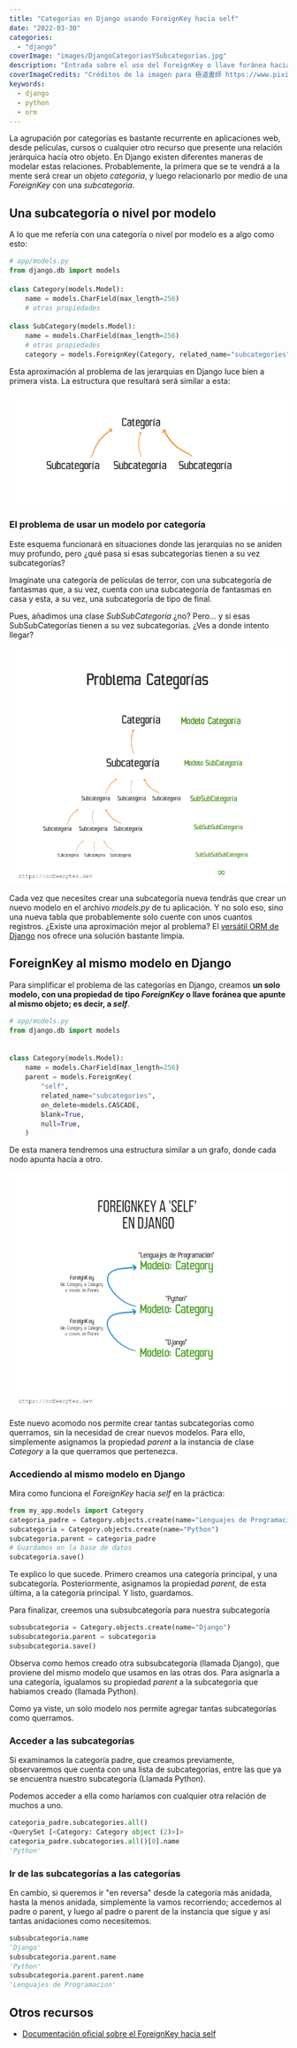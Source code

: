 ```yaml
---
title: "Categorias en Django usando ForeignKey hacia self"
date: "2022-03-30"
categories: 
  - "django"
coverImage: "images/DjangoCategoriasYSubcategorias.jpg"
description: "Entrada sobre el uso del ForeignKey o llave foránea hacia 'self' en Django para crear estructuras jerárquicas o categorías sin límites."
coverImageCredits: "Créditos de la imagen para 極道畫師 https://www.pixiv.net/en/users/7140895"
keywords:
  - django
  - python
  - orm
---
```


La agrupación por categorías es bastante recurrente en aplicaciones web, desde películas, cursos o cualquier otro recurso que presente una relación jerárquica hacía otro objeto. En Django existen diferentes maneras de modelar estas relaciones. Probablemente, la primera que se te vendrá a la mente será crear un objeto _categoria_, y luego relacionarlo por medio de una _ForeignKey_ con una _subcategoria_.

## Una subcategoría o nivel por modelo

A lo que me refería con una categoría o nivel por modelo es a algo como esto:

```python
# app/models.py
from django.db import models

class Category(models.Model):
    name = models.CharField(max_length=256)
    # otras propiedades

class SubCategory(models.Model):
    name = models.CharField(max_length=256)
    # otras propiedades
    category = models.ForeignKey(Category, related_name="subcategories", blank=True, null=True, on_delete=models.CASCADE)
```

Esta aproximación al problema de las jerarquias en Django luce bien a primera vista. La estructura que resultará será similar a esta:

![Esquema de modelo Subcategoría con ForeignKey hacía Categoría en Django](images/CategoriaDjango-1.jpg)

### El problema de usar un modelo por categoría

Este esquema funcionará en situaciones donde las jerarquias no se aniden muy profundo, pero ¿qué pasa si esas subcategorías tienen a su vez subcategorías?

Imagínate una categoría de películas de terror, con una subcategoría de fantasmas que, a su vez, cuenta con una subcategoría de fantasmas en casa y esta, a su vez, una subcategoría de tipo de final.

Pues, añadimos una clase _SubSubCategoría_ ¿no? Pero... y si esas SubSubCategorías tienen a su vez subcategorías. ¿Ves a donde intento llegar?

![Esquema del problema de las subcategorías infinitas](images/ProblemaCategoriasDjango.jpg)

Cada vez que necesites crear una subcategoría nueva tendrás que crear un nuevo modelo en el archivo _models.py_ de tu aplicación. Y no solo eso, sino una nueva tabla que probablemente solo cuente con unos cuantos registros. ¿Existe una aproximación mejor al problema? El [versátil ORM de Django](/por-que-deberias-usar-django-framework/) nos ofrece una solución bastante limpia.

## ForeignKey al mismo modelo en Django

Para simplificar el problema de las categorías en Django, creamos **un solo modelo, con una propiedad de tipo _ForeignKey_ o llave foránea que apunte al mismo objeto; es decir, a _self_**.

```python
# app/models.py
from django.db import models


class Category(models.Model):
    name = models.CharField(max_length=256)
    parent = models.ForeignKey(
        "self",
        related_name="subcategories",
        on_delete=models.CASCADE,
        blank=True,
        null=True,
    )
```

De esta manera tendremos una estructura similar a un grafo, donde cada nodo apunta hacía a otro.

![Esquema del funcionamiento de ForeignKey hacía self(el mismo modelo) en Django.](images/ForeignKeyASelfEsquemaDjango.jpg)

Este nuevo acomodo nos permite crear tantas subcategorías como querramos, sin la necesidad de crear nuevos modelos. Para ello, simplemente asignamos la propiedad _parent_ a la instancia de clase _Category_ a la que querramos que pertenezca.

### Accediendo al mismo modelo en Django

Mira como funciona el _ForeignKey_ hacía _self_ en la práctica:

```python
from my_app.models import Category
categoria_padre = Category.objects.create(name="Lenguajes de Programacion")
subcategoria = Category.objects.create(name="Python")
subcategoria.parent = categoria_padre
# Guardamos en la base de datos
subcategoria.save()
```

Te explico lo que sucede. Primero creamos una categoría principal, y una subcategoría. Posteriormente, asignamos la propiedad _parent,_ de esta última, a la categoría principal. Y listo, guardamos.

Para finalizar, creemos una subsubcategoría para nuestra subcategoría

```python
subsubcategoria = Category.objects.create(name="Django")
subsubcategoria.parent = subcategoria
subsubcategoria.save()
```

Observa como hemos creado otra subsubcategoría (llamada Django), que proviene del mismo modelo que usamos en las otras dos. Para asignarla a una categoría, igualamos su propiedad _parent_ a la subcategoria que habiamos creado (llamada Python).

Como ya viste, un solo modelo nos permite agregar tantas subcategorías como querramos.

### Acceder a las subcategorías

Si examinamos la categoría padre, que creamos previamente, observaremos que cuenta con una lista de subcategorías, entre las que ya se encuentra nuestro subcategoría (Llamada Python).

Podemos acceder a ella como haríamos con cualquier otra relación de muchos a uno.

```python
categoria_padre.subcategories.all()
<QuerySet [<Category: Category object (2)>]>
categoria_padre.subcategories.all()[0].name
'Python'
```

### Ir de las subcategorías a las categorías

En cambio, si queremos ir "en reversa" desde la categoría más anidada, hasta la menos anidada, simplemente la vamos recorriendo; accedemos al padre o parent, y luego al padre o parent de la instancia que sigue y así tantas anidaciones como necesitemos.

```python
subsubcategoria.name
'Django'
subsubcategoria.parent.name
'Python'
subsubcategoria.parent.parent.name
'Lenguajes de Programacion'
```

## Otros recursos

- [Documentación oficial sobre el ForeignKey hacia self](https://docs.djangoproject.com/en/4.0/ref/models/fields/)
